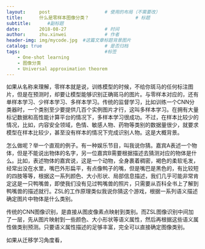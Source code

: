 ```yaml
---
layout:     post   				    # 使用的布局（不需要改）
title:      什么是零样本图像分类？ 				# 标题 
subtitle:      #副标题
date:       2018-08-27 				# 时间
author:     zhu.xinwei 		    	# 作者
header-img: img/mycode.jpg 	#这篇文章标题背景图片
catalog: true 						# 是否归档
tags:								#标签
    - One-shot learning
    - 图像分类
    - Universal approximation theorem
---
```



如果从名称来理解，零样本就是说，训练模型的时候，不给你斑马的任何标注图片，但是在预测时，却要让模型能够识别正确斑马的图片。与零样本对应的，还有单样本学习、少样本学习、多样本学习。传统的监督学习，比如训练一个CNN分类器时，一个类别至少要提供几百个实例图片才行，这叫多样本学习。在拥有大量标记数据和高性能计算平台的情况下，多样本学习很成功。不过，在样本比较少的情况，比如，内容安全领域，色情、敏感人物、药物等类别的数据量很少，就要求模型在样本比较少，甚至没有样本的情况下完成识别人物。这是大概背景。

怎么做呢？举一个直观的例子。有一种娱乐节目，叫我说你猜。嘉宾A表述一个物体，但是不能说出物体的名字，另一位嘉宾B需要根据描述去猜测对应的物体是什么。比如，表述物体的嘉宾说，这是一个动物，全身裹着稠密，褐色的柔软毛发，经常出没在水里，嘴巴外形扁平，有点像鸭子的嘴，但是嘴巴是黑色的，有比较短的四肢等等，根据这一系列颜色、大小形状、局部信息描述，我们几乎可能非常肯定这是一只鸭嘴兽，即使我们没有见过鸭嘴兽的照片，只需要从百科全书上了解到鸭嘴兽的描述就行。ZSL的工作原理类似我说你猜这个游戏，根据一系列语义描述确定图片中物体是什么类别。

传统的CNN图像识别，是直接从图皮像素点映射到类别。而ZSL图像识别中间加了一层，先从图片映射到一些颜色、大小形状等语义属性，然后再根据这些语义属性做类别预测。只要语义属性描述的足够丰富，完全可以直接确定图像类别。

如果从迁移学习角度看，